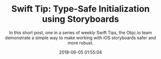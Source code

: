 ---
title: "Swift Tip: Type-Safe Initialization using Storyboards"
subtitle: "In this short post, one in a series of weekly Swift Tips, the Objc.io team demonstrate a simple way to make working with iOS storyboards safer and more robust."
tags: ["type-safe","iOS"]
link: "https://www.objc.io/blog/2018/05/22/type-safe-initialization-using-storyboards/"
date: "2018-06-05 01:55:04"
---